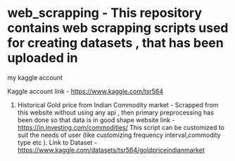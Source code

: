 # web_scrapping - This repository contains web scrapping scripts used for creating datasets , that has been uploaded in 
 my kaggle account
 
 Kaggle account link - https://www.kaggle.com/tsr564
 

1. Historical Gold price from Indian Commodity market - Scrapped from this website without using any api , then primary
   preprocessing has been done so that data is in good shape
   website link - https://in.investing.com/commodities/
   This script can be customized to suit the needs of user (like customizing frequency interval,commodity type etc ).
   Link to Dataset - https://www.kaggle.com/datasets/tsr564/goldpriceindianmarket
